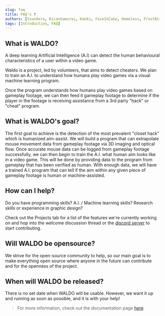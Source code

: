 ```yaml
---
slug: faq
title: FAQ's ❓
authors: [tsundere, RicanSamurai, Keeks, FaceInCake, Homeless, FrostBite]
tags: [Introduction, FAQ]
---
```

## What is WALDO?

A deep learning Artificial Intelligence (A.I) can detect the human behavioural characteristics of a user within a video game.

Waldo is a project, led by volunteers, that aims to detect cheaters. We plan to train an A.I. to understand how humans play video games via a visual machine learning program.

Once the program understands how humans play video games based on gameplay footage, we can then feed it gameplay footage to determine if the player in the footage is receiving assistance from a 3rd party "hack" or "cheat" program.

## What is WALDO's goal?

The first goal to achieve is the detection of the most prevalent "closet hack" which is humanized aim-assist. We will build a program that can extrapolate mouse movement data from gameplay footage via 3D imaging and optical flow. Once accurate mouse data can be logged from gameplay footage successfully, we can then begin to train the A.I. what human aim looks like in a video game. This will be done by providing data to the program from gameplay that has been verified as human. With enough data, we will have a trained A.I. program that can tell if the aim within any given piece of gameplay footage is human or machine-assisted.

## How can I help?

Do you have programming skills? A.I. / Machine learning skills? Research skills or experience in graphic design?

Check out the Projects tab for a list of the features we're currently working on and hop into the welcome discussion thread or the [discord server](https://bit.ly/3mqDTV0) to start contributing.

## Will WALDO be opensource?

We strive for the open-source community to help, so our main goal is to make everything open source where anyone in the future can contribute and for the openness of the project.

## When will WALDO be released?

There is no set date when WALDO will be usable. However, we want it up and running as soon as possible, and it is with your help!

> For more information, check out the documentation page [here](https://docs.waldo.vision).
